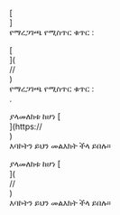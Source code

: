[<br host>]<br action>የማረጋገጫ የሚስጥር ቁጥር :<br code>

[<br host>](<br protocol>//<br host>)<br action>የማረጋገጫ የሚስጥር ቁጥር :<br code>.

ያላመለከቱ ከሆነ [<br host>](https://<br host>)<br action>እባኮትን ይህን መልእክት ችላ ይበሉ።

ያላመለከቱ ከሆነ [<br host>](<br protocol>//<br host>)<br action>እባኮትን ይህን መልእክት ችላ ይበሉ።
